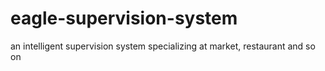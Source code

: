 # eagle-supervision-system
an intelligent supervision system specializing at market, restaurant and so on
